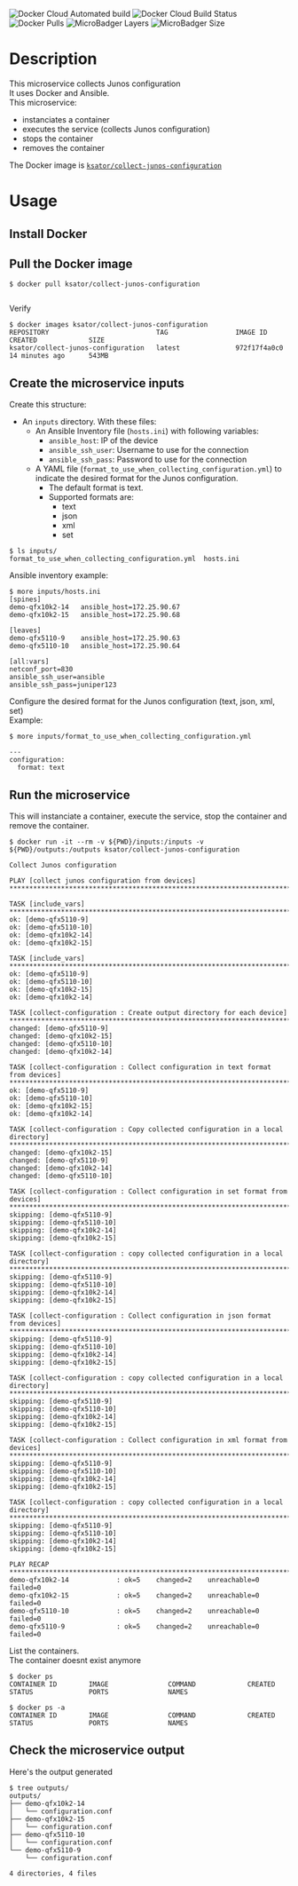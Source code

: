 ![Docker Cloud Automated build](https://img.shields.io/docker/cloud/automated/ksator/collect-junos-configuration.svg) ![Docker Cloud Build Status](https://img.shields.io/docker/cloud/build/ksator/collect-junos-configuration.svg) ![Docker Pulls](https://img.shields.io/docker/pulls/ksator/collect-junos-configuration.svg) ![MicroBadger Layers](https://img.shields.io/microbadger/layers/ksator/collect-junos-configuration.svg) ![MicroBadger Size](https://img.shields.io/microbadger/image-size/ksator/collect-junos-configuration.svg)

# Description 

This microservice collects Junos configuration    
It uses Docker and Ansible.  
This microservice: 
- instanciates a container
- executes the service (collects Junos configuration)
- stops the container 
- removes the container

The Docker image is [```ksator/collect-junos-configuration```](https://hub.docker.com/r/ksator/collect-junos-configuration) 

# Usage

## Install Docker

## Pull the Docker image
```
$ docker pull ksator/collect-junos-configuration


```
Verify
```
$ docker images ksator/collect-junos-configuration
REPOSITORY                           TAG                 IMAGE ID            CREATED             SIZE
ksator/collect-junos-configuration   latest              972f17f4a0c0        14 minutes ago      543MB

```

## Create the microservice inputs

Create this structure: 
- An `inputs` directory. With these files: 
  - An Ansible Inventory file (`hosts.ini`) with following variables:
    - `ansible_host`: IP of the device
    - `ansible_ssh_user`: Username to use for the connection
    - `ansible_ssh_pass`: Password to use for the connection
  - A YAML file (`format_to_use_when_collecting_configuration.yml`) to indicate the desired format for the Junos configuration. 
    - The default format is text. 
    - Supported formats are: 
      - text
      - json
      - xml
      - set  
  
  
```
$ ls inputs/
format_to_use_when_collecting_configuration.yml  hosts.ini
```

Ansible inventory example: 
```
$ more inputs/hosts.ini
[spines]
demo-qfx10k2-14   ansible_host=172.25.90.67
demo-qfx10k2-15   ansible_host=172.25.90.68

[leaves]
demo-qfx5110-9    ansible_host=172.25.90.63
demo-qfx5110-10   ansible_host=172.25.90.64

[all:vars]
netconf_port=830
ansible_ssh_user=ansible
ansible_ssh_pass=juniper123
```

Configure the desired format for the Junos configuration (text, json, xml, set)   
Example:   
```
$ more inputs/format_to_use_when_collecting_configuration.yml

---
configuration:
  format: text

```


## Run the microservice

This will instanciate a container, execute the service, stop the container and remove the container.    
```
$ docker run -it --rm -v ${PWD}/inputs:/inputs -v ${PWD}/outputs:/outputs ksator/collect-junos-configuration

Collect Junos configuration

PLAY [collect junos configuration from devices] ***********************************************************************************************************************************************************************************************************************************

TASK [include_vars] ***************************************************************************************************************************************************************************************************************************************************************
ok: [demo-qfx5110-9]
ok: [demo-qfx5110-10]
ok: [demo-qfx10k2-14]
ok: [demo-qfx10k2-15]

TASK [include_vars] ***************************************************************************************************************************************************************************************************************************************************************
ok: [demo-qfx5110-9]
ok: [demo-qfx5110-10]
ok: [demo-qfx10k2-15]
ok: [demo-qfx10k2-14]

TASK [collect-configuration : Create output directory for each device] ************************************************************************************************************************************************************************************************************
changed: [demo-qfx5110-9]
changed: [demo-qfx10k2-15]
changed: [demo-qfx5110-10]
changed: [demo-qfx10k2-14]

TASK [collect-configuration : Collect configuration in text format from devices] **************************************************************************************************************************************************************************************************
ok: [demo-qfx5110-9]
ok: [demo-qfx5110-10]
ok: [demo-qfx10k2-15]
ok: [demo-qfx10k2-14]

TASK [collect-configuration : Copy collected configuration in a local directory] **************************************************************************************************************************************************************************************************
changed: [demo-qfx10k2-15]
changed: [demo-qfx5110-9]
changed: [demo-qfx10k2-14]
changed: [demo-qfx5110-10]

TASK [collect-configuration : Collect configuration in set format from devices] ***************************************************************************************************************************************************************************************************
skipping: [demo-qfx5110-9]
skipping: [demo-qfx5110-10]
skipping: [demo-qfx10k2-14]
skipping: [demo-qfx10k2-15]

TASK [collect-configuration : copy collected configuration in a local directory] **************************************************************************************************************************************************************************************************
skipping: [demo-qfx5110-9]
skipping: [demo-qfx5110-10]
skipping: [demo-qfx10k2-14]
skipping: [demo-qfx10k2-15]

TASK [collect-configuration : Collect configuration in json format from devices] **************************************************************************************************************************************************************************************************
skipping: [demo-qfx5110-9]
skipping: [demo-qfx5110-10]
skipping: [demo-qfx10k2-14]
skipping: [demo-qfx10k2-15]

TASK [collect-configuration : copy collected configuration in a local directory] **************************************************************************************************************************************************************************************************
skipping: [demo-qfx5110-9]
skipping: [demo-qfx5110-10]
skipping: [demo-qfx10k2-14]
skipping: [demo-qfx10k2-15]

TASK [collect-configuration : Collect configuration in xml format from devices] ***************************************************************************************************************************************************************************************************
skipping: [demo-qfx5110-9]
skipping: [demo-qfx5110-10]
skipping: [demo-qfx10k2-14]
skipping: [demo-qfx10k2-15]

TASK [collect-configuration : copy collected configuration in a local directory] **************************************************************************************************************************************************************************************************
skipping: [demo-qfx5110-9]
skipping: [demo-qfx5110-10]
skipping: [demo-qfx10k2-14]
skipping: [demo-qfx10k2-15]

PLAY RECAP ************************************************************************************************************************************************************************************************************************************************************************
demo-qfx10k2-14            : ok=5    changed=2    unreachable=0    failed=0   
demo-qfx10k2-15            : ok=5    changed=2    unreachable=0    failed=0   
demo-qfx5110-10            : ok=5    changed=2    unreachable=0    failed=0   
demo-qfx5110-9             : ok=5    changed=2    unreachable=0    failed=0   

```
List the containers.  
The container doesnt exist anymore
```
$ docker ps
CONTAINER ID        IMAGE               COMMAND             CREATED             STATUS              PORTS               NAMES
```
```
$ docker ps -a
CONTAINER ID        IMAGE               COMMAND             CREATED             STATUS              PORTS               NAMES
```


## Check the microservice output 

Here's the output generated
```
$ tree outputs/
outputs/
├── demo-qfx10k2-14
│   └── configuration.conf
├── demo-qfx10k2-15
│   └── configuration.conf
├── demo-qfx5110-10
│   └── configuration.conf
└── demo-qfx5110-9
    └── configuration.conf

4 directories, 4 files
```
